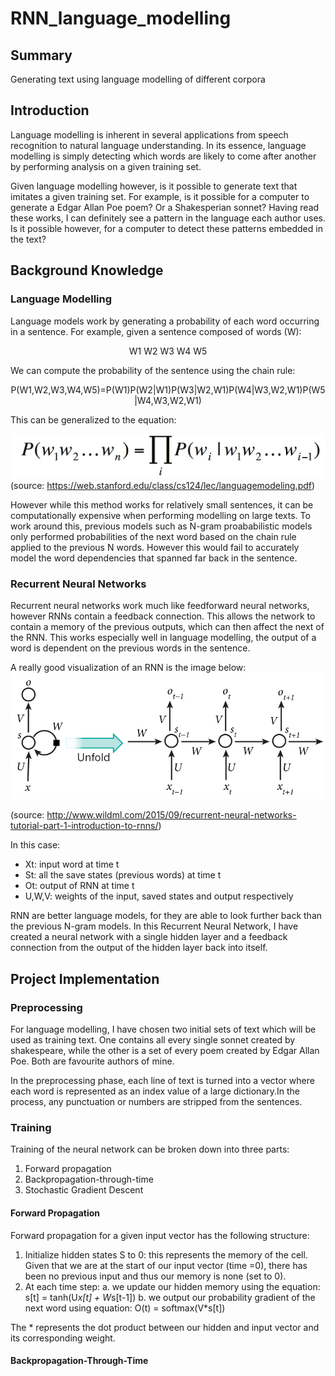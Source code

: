 # RNN_language_modelling
## Summary 
Generating text using language modelling of different corpora

## Introduction 
Language modelling is inherent in several applications from speech recognition to natural language understanding. In its essence, language modelling is simply detecting which words are likely to come after another by performing analysis on a given training set. 

Given language modelling however, is it possible to generate text that imitates a given training set. For example, is it possible for a computer to generate a Edgar Allan Poe poem? Or a Shakesperian sonnet? Having read these works, I can definitely see a pattern in the language each author uses. Is it possible however, for a computer to detect these patterns embedded in the text? 

## Background Knowledge 
### Language Modelling 
Language models work by generating a probability of each word occurring in a sentence. For example, given a sentence composed of words (W): 
<p align="center">
W1 W2 W3 W4 W5 
</p>
We can compute the probability of the sentence using the chain rule: 
<p align="center">
P(W1,W2,W3,W4,W5)=P(W1)P(W2|W1)P(W3|W2,W1)P(W4|W3,W2,W1)P(W5|W4,W3,W2,W1)
</p>

This can be generalized to the equation: 

![Generalized Equation](docs/equation.png)
(source: https://web.stanford.edu/class/cs124/lec/languagemodeling.pdf) 

However while this method works for relatively small sentences, it can be computationally expensive when performing modelling on large texts. To work around this, previous models such as N-gram proababilistic models only performed probabilities of the next word based on the chain rule applied to the previous N words. However this would fail to accurately model the word dependencies that spanned far back in the sentence. 

### Recurrent Neural Networks 
Recurrent neural networks work much like feedforward neural networks, however RNNs contain a feedback connection. This allows the network to contain a memory of the previous outputs, which can then affect the next of the RNN. This works especially well in language modelling, the output of a word is dependent on the previous words in the sentence. 

A really good visualization of an RNN is the image below: 
![RNN Architecture](docs/rnn_structure.jpg) 

(source: http://www.wildml.com/2015/09/recurrent-neural-networks-tutorial-part-1-introduction-to-rnns/) 

In this case:
- Xt: input word at time t 
- St: all the save states (previous words) at time t 
- Ot: output of RNN at time t
- U,W,V: weights of the input, saved states and output respectively 

RNN are better language models, for they are able to look further back than the previous N-gram models. In this Recurrent Neural Network, I have created a neural network with a single hidden layer and a feedback connection from the output of the hidden layer back into itself. 

## Project Implementation
### Preprocessing 
For language modelling, I have chosen two initial sets of text which will be used as training text. One contains all every single sonnet created by shakespeare, while the other is a set of every poem created by Edgar Allan Poe. Both are favourite authors of mine. 

In the preprocessing phase, each line of text is turned into a vector where each word is represented as an index value of a large dictionary.In the process, any punctuation or numbers are stripped from the sentences. 

### Training
Training of the neural network can be broken down into three parts: 
1. Forward propagation
2. Backpropagation-through-time 
3. Stochastic Gradient Descent

#### Forward Propagation 
Forward propagation for a given input vector has the following structure: 
1. Initialize hidden states S to 0: this represents the memory of the cell. Given that we are at the start of our input vector (time =0), there has been no previous input and thus our memory is none (set to 0). 
2. At each time step: 
  a. we update our hidden memory using the equation: s[t] = tanh(U*x[t] + W*s[t-1]) 
  b. we output our probability gradient of the next word using equation: O(t) = softmax(V*s[t]) 

The * represents the dot product between our hidden and input vector and its corresponding weight.

#### Backpropagation-Through-Time



